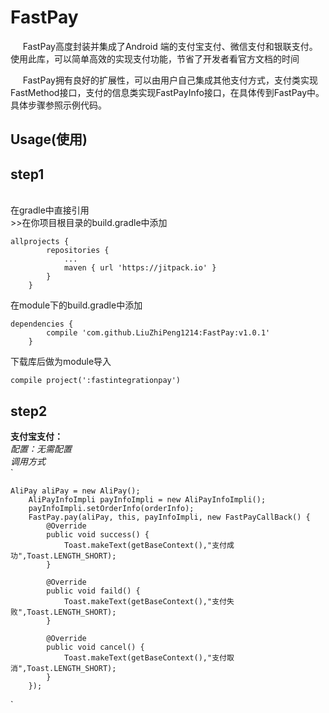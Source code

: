 FastPay
=======
      FastPay高度封装并集成了Android 端的支付宝支付、微信支付和银联支付。使用此库，可以简单高效的实现支付功能，节省了开发者看官方文档的时间
      
      FastPay拥有良好的扩展性，可以由用户自己集成其他支付方式，支付类实现FastMethod接口，支付的信息类实现FastPayInfo接口，在具体传到FastPay中。具体步骤参照示例代码。
      
Usage(使用)
---------------------------
step1
-


<br>在gradle中直接引用<br>>>在你项目根目录的build.gradle中添加<br>
```
allprojects {
		repositories {
			...
			maven { url 'https://jitpack.io' }
		}
	}
```
在module下的build.gradle中添加<br>
```
dependencies {
		compile 'com.github.LiuZhiPeng1214:FastPay:v1.0.1'
	}
```

下载库后做为module导入

```
compile project(':fastintegrationpay')
```
step2
-
**支付宝支付：<br>**
*配置：无需配置<br>*
*调用方式<br>*
` 


	AliPay aliPay = new AliPay();
        AliPayInfoImpli payInfoImpli = new AliPayInfoImpli();
        payInfoImpli.setOrderInfo(orderInfo);
        FastPay.pay(aliPay, this, payInfoImpli, new FastPayCallBack() {
            @Override
            public void success() {
                Toast.makeText(getBaseContext(),"支付成功",Toast.LENGTH_SHORT);
            }

            @Override
            public void faild() {
                Toast.makeText(getBaseContext(),"支付失败",Toast.LENGTH_SHORT);
            }

            @Override
            public void cancel() {
                Toast.makeText(getBaseContext(),"支付取消",Toast.LENGTH_SHORT);
            }
        });
`
